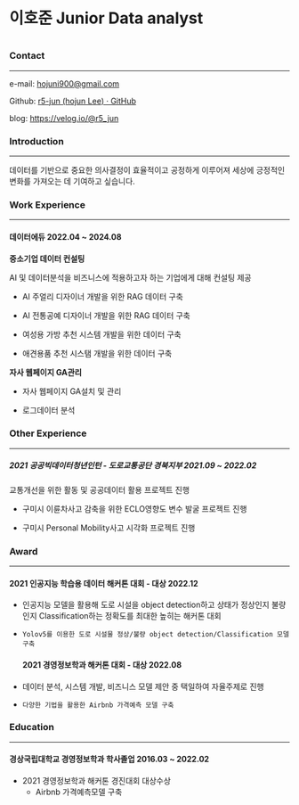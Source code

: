 # 이호준 Junior Data analyst

# 

### Contact

***

e-mail: hojuni900@gmail.com

Github: [r5-jun (hojun Lee) · GitHub](https://github.com/r5-jun)

blog: https://velog.io/@r5_jun

### Introduction

---

데이터를 기반으로 중요한 의사결정이 효율적이고 공정하게 이루어져 세상에 긍정적인 변화를 가져오는 데 기여하고 싶습니다. 

### Work Experience

---

#### 데이터에듀 2022.04 ~ 2024.08

**중소기업 데이터 컨설팅**

AI 및 데이터분석을 비즈니스에 적용하고자 하는 기업에게 대해 컨설팅 제공

- AI 주얼리 디자이너 개발을 위한 RAG 데이터 구축

- AI 전통공예 디자이너 개발을 위한 RAG 데이터 구축

- 여성용 가방 추천 시스템 개발을 위한 데이터 구축

- 애견용품 추천 시스탬 개발을 위한 데이터 구축

**자사 웹페이지 GA관리** 

- 자사 웹페이지 GA설치 및 관리

- 로그데이터 분석

### Other Experience

---

##### 2021 공공빅데이터청년인턴 - 도로교통공단 경북지부 2021.09 ~ 2022.02

교통개선을 위한 활동 및 공공데이터 활용 프로젝트 진행

- 구미시 이륜차사고 감축을 위한 ECLO영향도 변수 발굴 프로젝트 진행

- 구미시 Personal Mobility사고 시각화 프로젝트 진행

### Award

---

#### 2021 인공지능 학습용 데이터 해커톤 대회 - 대상 2022.12

- 인공지능 모델을 활용해 도로 시설을 object detection하고 상태가 정상인지 불량인지 Classification하는 정확도를 최대한 높히는 해커톤 대회
- `Yolov5를 이용한 도로 시설물 정상/불량 object detection/Classification 모델 구축`
  
  #### 2021 경영정보학과 해커톤 대회 - 대상 2022.08
- 데이터 분석, 시스템 개발, 비즈니스 모델 제안 중 택일하여 자율주제로 진행
- `다양한 기법을 활용한 Airbnb 가격예측 모델 구축` 

### Education

---

#### 경상국립대학교 경영정보학과 학사졸업 2016.03 ~ 2022.02

- 2021 경영정보학과 해커톤 경진대회 대상수상 
  - Airbnb 가격예측모델 구축
